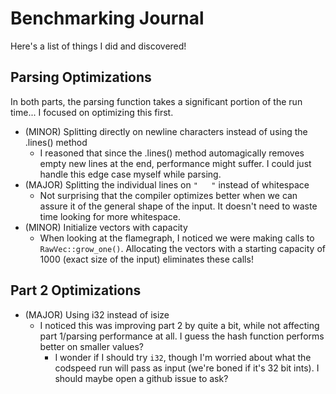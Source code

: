 # Benchmarking Journal

Here's a list of things I did and discovered!

## Parsing Optimizations
In both parts, the parsing function takes a significant portion of the run time... I focused on optimizing this first.

- (MINOR) Splitting directly on newline characters instead of using the .lines() method 
    - I reasoned that since the .lines() method automagically removes empty new
      lines at the end, performance might suffer. I could just handle this edge
      case myself while parsing.
- (MAJOR) Splitting the individual lines on `"   "` instead of whitespace
    - Not surprising that the compiler optimizes better when we can assure it
      of the general shape of the input. It doesn't need to waste time looking
      for more whitespace.
- (MINOR) Initialize vectors with capacity
    - When looking at the flamegraph, I noticed we were making calls to
      `RawVec::grow_one()`. Allocating the vectors with a starting capacity of
      1000 (exact size of the input) eliminates these calls!

## Part 2 Optimizations
- (MAJOR) Using i32 instead of isize
    - I noticed this was improving part 2 by quite a bit, while not affecting
      part 1/parsing performance at all. I guess the hash function performs
      better on smaller values?
        - I wonder if I should try `i32`, though I'm worried about what the
          codspeed run will pass as input (we're boned if it's 32 bit ints). I
          should maybe open a github issue to ask?

